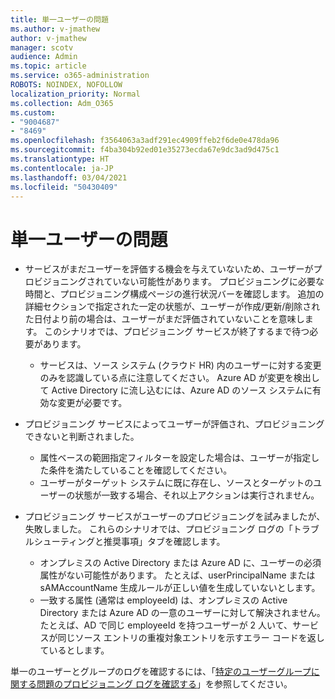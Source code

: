 ```yaml
---
title: 単一ユーザーの問題
ms.author: v-jmathew
author: v-jmathew
manager: scotv
audience: Admin
ms.topic: article
ms.service: o365-administration
ROBOTS: NOINDEX, NOFOLLOW
localization_priority: Normal
ms.collection: Adm_O365
ms.custom:
- "9004687"
- "8469"
ms.openlocfilehash: f3564063a3adf291ec4909ffeb2f6de0e478da96
ms.sourcegitcommit: f4ba304b92ed01e35273ecda67e9dc3ad9d475c1
ms.translationtype: HT
ms.contentlocale: ja-JP
ms.lasthandoff: 03/04/2021
ms.locfileid: "50430409"
---
```

# <a name="problem-with-single-user"></a>単一ユーザーの問題

- サービスがまだユーザーを評価する機会を与えていないため、ユーザーがプロビジョニングされていない可能性があります。 プロビジョニングに必要な時間と、プロビジョニング構成ページの進行状況バーを確認します。 追加の詳細セクションで指定された一定の状態が、ユーザーが作成/更新/削除された日付より前の場合は、ユーザーがまだ評価されていないことを意味します。 このシナリオでは、プロビジョニング サービスが終了するまで待つ必要があります。

  - サービスは、ソース システム (クラウド HR) 内のユーザーに対する変更のみを認識している点に注意してください。 Azure AD が変更を検出して Active Directory に流し込むには、Azure AD のソース システムに有効な変更が必要です。
- プロビジョニング サービスによってユーザーが評価され、プロビジョニングできないと判断されました。
  - 属性ベースの範囲指定フィルターを設定した場合は、ユーザーが指定した条件を満たしていることを確認してください。
  - ユーザーがターゲット システムに既に存在し、ソースとターゲットのユーザーの状態が一致する場合、それ以上アクションは実行されません。
- プロビジョニング サービスがユーザーのプロビジョニングを試みましたが、失敗しました。 これらのシナリオでは、プロビジョニング ログの「トラブルシューティングと推奨事項」タブを確認します。
  - オンプレミスの Active Directory または Azure AD に、ユーザーの必須属性がない可能性があります。 たとえば、userPrincipalName または sAMAccountName 生成ルールが正しい値を生成していないとします。
  - 一致する属性 (通常は employeeId) は、オンプレミスの Active Directory または Azure AD の一意のユーザーに対して解決されません。 たとえば、AD で同じ employeeId を持つユーザーが 2 人いて、サービスが同じソース エントリの重複対象エントリを示すエラー コードを返しているとします。

単一のユーザーとグループのログを確認するには、「[特定のユーザーグループに関する問題のプロビジョニング ログを確認する](https://docs.microsoft.com/azure/active-directory/reports-monitoring/concept-provisioning-logs)」を参照してください。
